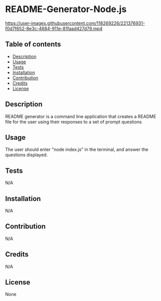 # README-Generator-Node.js



https://user-images.githubusercontent.com/118269226/221376931-f0d7f652-8e3c-4684-911e-81faad427d79.mp4


## Table of contents
- [Description](#description)
- [Usage](#Usage)
- [Tests](#Tests)
- [Installation](#Installation)
- [Contribution](#Contribution)
- [Credits](#Credits)
- [License](#License)

## Description
README generator is a command line application that creates a README file for the user using their responses to a set of prompt questions

## Usage
The user should enter "node index.js" in the terminal, and answer the questions displayed.

## Tests
N/A

## Installation
N/A

## Contribution
N/A

## Credits
N/A

## License
None
